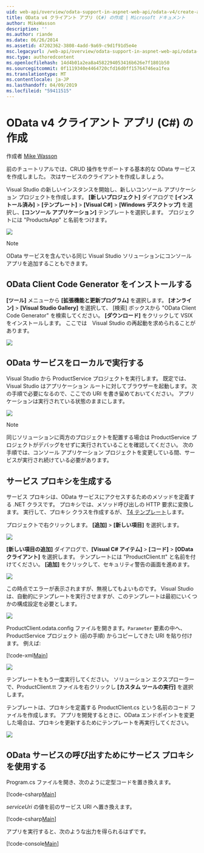 ```yaml
---
uid: web-api/overview/odata-support-in-aspnet-web-api/odata-v4/create-an-odata-v4-client-app
title: OData v4 クライアント アプリ (C#) の作成 | Microsoft ドキュメント
author: MikeWasson
description: ''
ms.author: riande
ms.date: 06/26/2014
ms.assetid: 47202362-3808-4add-9a69-c9d1f91d5e4e
msc.legacyurl: /web-api/overview/odata-support-in-aspnet-web-api/odata-v4/create-an-odata-v4-client-app
msc.type: authoredcontent
ms.openlocfilehash: 14d4b01a2ea8a4582294053416b626e7f1801b50
ms.sourcegitcommit: 0f1119340e4464720cfd16d0ff15764746ea1fea
ms.translationtype: MT
ms.contentlocale: ja-JP
ms.lasthandoff: 04/09/2019
ms.locfileid: "59411515"
---
```

# <a name="create-an-odata-v4-client-app-c"></a>OData v4 クライアント アプリ (C#) の作成

作成者 [Mike Wasson](https://github.com/MikeWasson)

前のチュートリアルでは、CRUD 操作をサポートする基本的な OData サービスを作成しました。 次はサービスのクライアントを作成しましょう。

Visual Studio の新しいインスタンスを開始し、新しいコンソール アプリケーション プロジェクトを作成します。 **[新しいプロジェクト]** ダイアログで **[インストール済み]** &gt; **[テンプレート]** &gt; **[Visual C#]** &gt; **[Windows デスクトップ]** を選択し、**[コンソール アプリケーション]** テンプレートを選択します。 プロジェクトには &quot;ProductsApp&quot; と名前をつけます。

![](create-an-odata-v4-client-app/_static/image1.png)

> [!NOTE]
> OData サービスを含んでいる同じ Visual Studio ソリューションにコンソール アプリを追加することもできます。


## <a name="install-the-odata-client-code-generator"></a>OData Client Code Generator をインストールする

**[ツール]** メニューから **[拡張機能と更新プログラム]** を選択します。 **[オンライン]** &gt; **[Visual Studio Gallery]** を選択して、 [検索] ボックスから &quot;OData Client Code Generator&quot; を検索してください。 **[ダウンロード]** をクリックして VSIX をインストールします。 ここでは　Visual Studio の再起動を求められることがあります。

[![](create-an-odata-v4-client-app/_static/image3.png)](create-an-odata-v4-client-app/_static/image2.png)

## <a name="run-the-odata-service-locally"></a>OData サービスをローカルで実行する

Visual Studio から ProductService プロジェクトを実行します。 既定では、Visual Studio はアプリケーション ルートに対してブラウザーを起動します。 次の手順で必要になるので、ここでの URI を書き留めておいてください。 アプリケーションは実行されている状態のままにします。

![](create-an-odata-v4-client-app/_static/image4.png)

> [!NOTE]
> 同じソリューションに両方のプロジェクトを配置する場合は ProductService プロジェクトがデバッグをせずに実行されていることを確認してください。 次の手順では、コンソール アプリケーション プロジェクトを変更している間、サービスが実行され続けている必要があります。


## <a name="generate-the-service-proxy"></a>サービス プロキシを生成する

サービス プロキシは、OData サービスにアクセスするためのメソッドを定義する .NET クラスです。 プロキシでは、メソッド呼び出しの HTTP 要求に変換します。 実行して、プロキシ クラスを作成するが、 [T4 テンプレート](https://msdn.microsoft.com/library/bb126445.aspx)します。

プロジェクトで右クリックします。 **[追加]** &gt; **[新しい項目]** を選択します。

![](create-an-odata-v4-client-app/_static/image5.png)

**[新しい項目の追加]** ダイアログで、**[Visual C# アイテム]** &gt; **[コード]** &gt; **[OData クライアント]** を選択します。 テンプレートには &quot;ProductClient.tt&quot; と名前を付けてください。 **[追加]** をクリックして、セキュリティ警告の画面を進めます。

[![](create-an-odata-v4-client-app/_static/image7.png)](create-an-odata-v4-client-app/_static/image6.png)

この時点でエラーが表示されますが、無視してもよいものです。 Visual Studio は、自動的にテンプレートを実行させますが、このテンプレートは最初にいくつかの構成設定を必要とします。

[![](create-an-odata-v4-client-app/_static/image9.png)](create-an-odata-v4-client-app/_static/image8.png)

ProductClient.odata.config ファイルを開きます。`Parameter` 要素の中へ、ProductService プロジェクト (前の手順) からコピーしてきた URI を貼り付けます。 例えば:

[!code-xml[Main](create-an-odata-v4-client-app/samples/sample1.xml)]

[![](create-an-odata-v4-client-app/_static/image11.png)](create-an-odata-v4-client-app/_static/image10.png)

テンプレートをもう一度実行してください。 ソリューション エクスプローラーで、ProductClient.tt ファイルを右クリックし **[カスタム ツールの実行]** を選択します。

テンプレートは、プロキシを定義する ProductClient.cs という名前のコード ファイルを作成します。 アプリを開発するときに、OData エンドポイントを変更した場合は、プロキシを更新するためにテンプレートを再実行してください。

![](create-an-odata-v4-client-app/_static/image12.png)

## <a name="use-the-service-proxy-to-call-the-odata-service"></a>OData サービスの呼び出すためにサービス プロキシを使用する

Program.cs ファイルを開き、次のように定型コードを置き換えます。

[!code-csharp[Main](create-an-odata-v4-client-app/samples/sample2.cs)]

*serviceUri* の値を前のサービス URI へ置き換えます。

[!code-csharp[Main](create-an-odata-v4-client-app/samples/sample3.cs)]

アプリを実行すると、次のような出力を得られるはずです。

[!code-console[Main](create-an-odata-v4-client-app/samples/sample4.cmd)]

